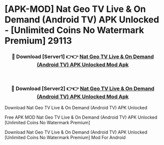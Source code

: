 # [APK-MOD] Nat Geo TV  Live & On Demand (Android TV) APK Unlocked - [Unlimited Coins No Watermark Premium] 29113



<div align="center">
<h3>🔴 Download [Server1] 👉👉 <a href="https://momento.my/?title=Nat_Geo_TV__Live_&_On_Demand_(Android_TV)_APK_Unlocked">Nat Geo TV  Live & On Demand (Android TV) APK Unlocked Mod Apk</a></h3><br>

<h3>🔴 Download [Server2] 👉👉 <a href="https://momento.my/?title=Nat_Geo_TV__Live_&_On_Demand_(Android_TV)_APK_Unlocked">Nat Geo TV  Live & On Demand (Android TV) APK Unlocked Mod Apk</a></h3>
</div>



Download Nat Geo TV  Live & On Demand (Android TV) APK Unlocked 

Free APK MOD Nat Geo TV  Live & On Demand (Android TV) APK Unlocked [Unlimited Coins No Watermark Premium]

Download Nat Geo TV  Live & On Demand (Android TV) APK Unlocked [Unlimited Coins No Watermark Premium] Mod For Android
